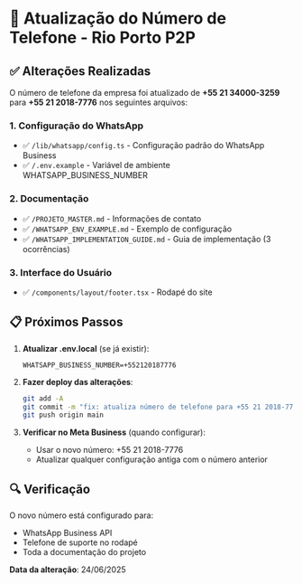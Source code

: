 # 📱 Atualização do Número de Telefone - Rio Porto P2P

## ✅ Alterações Realizadas

O número de telefone da empresa foi atualizado de **+55 21 34000-3259** para **+55 21 2018-7776** nos seguintes arquivos:

### 1. Configuração do WhatsApp
- ✅ `/lib/whatsapp/config.ts` - Configuração padrão do WhatsApp Business
- ✅ `/.env.example` - Variável de ambiente WHATSAPP_BUSINESS_NUMBER

### 2. Documentação
- ✅ `/PROJETO_MASTER.md` - Informações de contato
- ✅ `/WHATSAPP_ENV_EXAMPLE.md` - Exemplo de configuração
- ✅ `/WHATSAPP_IMPLEMENTATION_GUIDE.md` - Guia de implementação (3 ocorrências)

### 3. Interface do Usuário
- ✅ `/components/layout/footer.tsx` - Rodapé do site

## 📋 Próximos Passos

1. **Atualizar .env.local** (se já existir):
   ```env
   WHATSAPP_BUSINESS_NUMBER=+552120187776
   ```

2. **Fazer deploy das alterações**:
   ```bash
   git add -A
   git commit -m "fix: atualiza número de telefone para +55 21 2018-7776"
   git push origin main
   ```

3. **Verificar no Meta Business** (quando configurar):
   - Usar o novo número: +55 21 2018-7776
   - Atualizar qualquer configuração antiga com o número anterior

## 🔍 Verificação

O novo número está configurado para:
- WhatsApp Business API
- Telefone de suporte no rodapé
- Toda a documentação do projeto

**Data da alteração**: 24/06/2025
